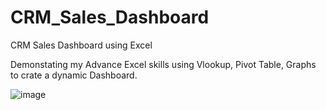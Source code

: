 # CRM_Sales_Dashboard
CRM Sales Dashboard using Excel

Demonstating my Advance Excel skills using Vlookup, Pivot Table, Graphs to crate a dynamic Dashboard.

![image](https://github.com/user-attachments/assets/aba62dc7-958e-491f-9c47-63c94403fa50)
